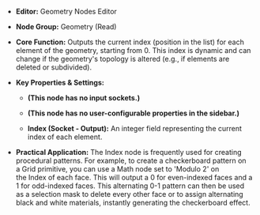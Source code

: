 - **Editor:** Geometry Nodes Editor
    
- **Node Group:** Geometry (Read)
    
- **Core Function:** Outputs the current index (position in the list) for each element of the geometry, starting from 0. This index is dynamic and can change if the geometry's topology is altered (e.g., if elements are deleted or subdivided).
    
- **Key Properties & Settings:**
    
    - **(This node has no input sockets.)**
        
    - **(This node has no user-configurable properties in the sidebar.)**
        
    - **Index (Socket - Output):** An integer field representing the current index of each element.
        
- **Practical Application:** The Index node is frequently used for creating procedural patterns. For example, to create a checkerboard pattern on a Grid primitive, you can use a Math node set to 'Modulo 2' on the Index of each face. This will output a 0 for even-indexed faces and a 1 for odd-indexed faces. This alternating 0-1 pattern can then be used as a selection mask to delete every other face or to assign alternating black and white materials, instantly generating the checkerboard effect.